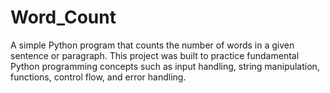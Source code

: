 # Word_Count
A simple Python program that counts the number of words in a given sentence or paragraph. This project was built to practice fundamental Python programming concepts such as input handling, string manipulation, functions, control flow, and error handling.
